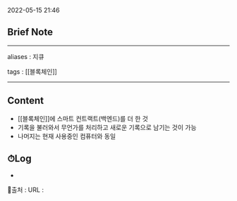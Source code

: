 2022-05-15 21:46
## Brief Note
---
aliases : 지큐

tags : [[블록체인]] 

---

## Content
- [[블록체인]]에 스마트 컨트랙트(백엔드)를 더 한 것
- 기록을 불러와서 무언가를 처리하고 새로운 기록으로 남기는 것이 가능
- 나머지는 현재 사용중인 컴퓨터와 동일


## ⏱Log
-


📙출처 :
URL :